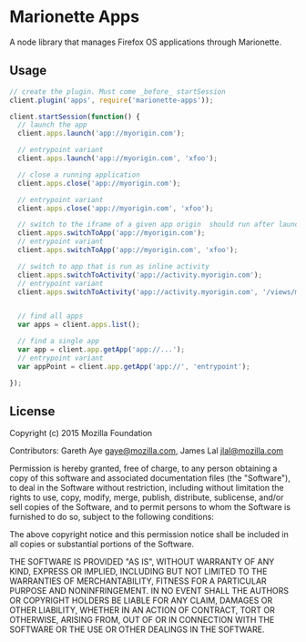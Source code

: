 # Marionette Apps

A node library that manages Firefox OS applications through Marionette.

## Usage

```js
// create the plugin. Must come _before_ startSession
client.plugin('apps', require('marionette-apps'));

client.startSession(function() {
  // launch the app
  client.apps.launch('app://myorigin.com');

  // entrypoint variant
  client.apps.launch('app://myorigin.com', 'xfoo');

  // close a running application
  client.apps.close('app://myorigin.com');

  // entrypoint variant
  client.apps.close('app://myorigin.com', 'xfoo');

  // switch to the iframe of a given app origin  should run after launch
  client.apps.switchToApp('app://myorigin.com');
  // entrypoint variant
  client.apps.switchToApp('app://myorigin.com', 'xfoo');

  // switch to app that is run as inline activity
  client.apps.switchToActivity('app://activity.myorigin.com');
  // entrypoint variant
  client.apps.switchToActivity('app://activity.myorigin.com', '/views/my-view.html#args');


  // find all apps
  var apps = client.apps.list();

  // find a single app
  var app = client.app.getApp('app://...');
  // entrypoint variant
  var appPoint = client.app.getApp('app://', 'entrypoint');

});


```

## License

Copyright (c) 2015 Mozilla Foundation

Contributors: Gareth Aye <gaye@mozilla.com>, James Lal <jlal@mozilla.com>

Permission is hereby granted, free of charge, to any person obtaining a
copy of this software and associated documentation files (the
"Software"), to deal in the Software without restriction, including
without limitation the rights to use, copy, modify, merge, publish,
distribute, sublicense, and/or sell copies of the Software, and to
permit persons to whom the Software is furnished to do so, subject to
the following conditions:

The above copyright notice and this permission notice shall be included
in all copies or substantial portions of the Software.

THE SOFTWARE IS PROVIDED "AS IS", WITHOUT WARRANTY OF ANY KIND, EXPRESS
OR IMPLIED, INCLUDING BUT NOT LIMITED TO THE WARRANTIES OF
MERCHANTABILITY, FITNESS FOR A PARTICULAR PURPOSE AND NONINFRINGEMENT.
IN NO EVENT SHALL THE AUTHORS OR COPYRIGHT HOLDERS BE LIABLE FOR ANY
CLAIM, DAMAGES OR OTHER LIABILITY, WHETHER IN AN ACTION OF CONTRACT,
TORT OR OTHERWISE, ARISING FROM, OUT OF OR IN CONNECTION WITH THE
SOFTWARE OR THE USE OR OTHER DEALINGS IN THE SOFTWARE.
